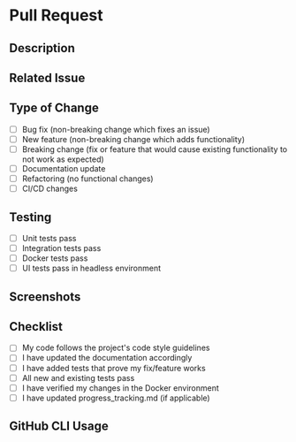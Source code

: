 # Pull Request

## Description
<!-- Provide a concise description of the changes introduced by this PR -->

## Related Issue
<!-- Link to the issue this PR addresses using the syntax: Closes #123 -->

## Type of Change
<!-- Mark the appropriate option with an [x] -->
- [ ] Bug fix (non-breaking change which fixes an issue)
- [ ] New feature (non-breaking change which adds functionality)
- [ ] Breaking change (fix or feature that would cause existing functionality to not work as expected)
- [ ] Documentation update
- [ ] Refactoring (no functional changes)
- [ ] CI/CD changes

## Testing
<!-- Mark the testing completed with an [x] -->
- [ ] Unit tests pass
- [ ] Integration tests pass
- [ ] Docker tests pass
- [ ] UI tests pass in headless environment

## Screenshots
<!-- If applicable, add screenshots to help explain your changes -->

## Checklist
<!-- Mark all completed items with an [x] -->
- [ ] My code follows the project's code style guidelines
- [ ] I have updated the documentation accordingly
- [ ] I have added tests that prove my fix/feature works
- [ ] All new and existing tests pass
- [ ] I have verified my changes in the Docker environment
- [ ] I have updated progress_tracking.md (if applicable)

## GitHub CLI Usage
<!-- These commands are for reference, not to be included in the final PR -->
<!--
# Creating this PR using GitHub CLI (for reference):
gh pr create --base develop --title "feat: Add [feature name]" --body "Implements [brief description]"

# Checking PR status:
gh pr view

# Checking PR checks:
gh pr checks

# Getting PR suggestions:
gh pr view --comments
-->